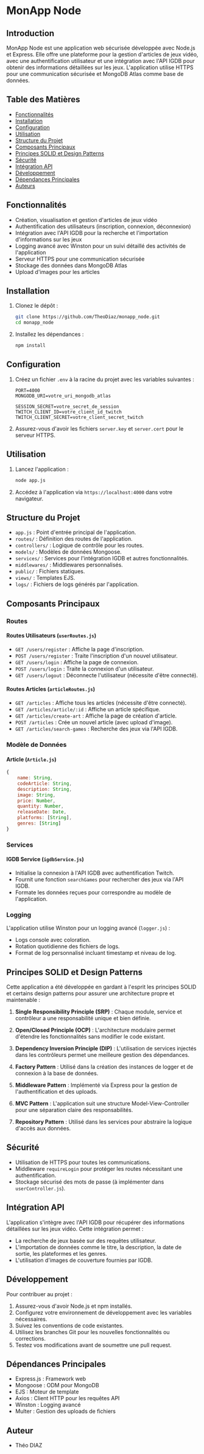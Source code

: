 # MonApp Node

## Introduction

MonApp Node est une application web sécurisée développée avec Node.js et Express. Elle offre une plateforme pour la gestion d'articles de jeux vidéo, avec une authentification utilisateur et une intégration avec l'API IGDB pour obtenir des informations détaillées sur les jeux. L'application utilise HTTPS pour une communication sécurisée et MongoDB Atlas comme base de données.

## Table des Matières

- [Fonctionnalités](#fonctionnalités)
- [Installation](#installation)
- [Configuration](#configuration)
- [Utilisation](#utilisation)
- [Structure du Projet](#structure-du-projet)
- [Composants Principaux](#composants-principaux)
- [Principes SOLID et Design Patterns](#principes-solid-et-design-patterns)
- [Sécurité](#sécurité)
- [Intégration API](#intégration-api)
- [Développement](#développement)
- [Dépendances Principales](#dépendances-principales)
- [Auteurs](#auteurs)

## Fonctionnalités

- Création, visualisation et gestion d'articles de jeux vidéo
- Authentification des utilisateurs (inscription, connexion, déconnexion)
- Intégration avec l'API IGDB pour la recherche et l'importation d'informations sur les jeux
- Logging avancé avec Winston pour un suivi détaillé des activités de l'application
- Serveur HTTPS pour une communication sécurisée
- Stockage des données dans MongoDB Atlas
- Upload d'images pour les articles

## Installation

1. Clonez le dépôt :
   ```bash
   git clone https://github.com/TheoDiaz/monapp_node.git
   cd monapp_node
   ```

2. Installez les dépendances :
   ```bash
   npm install
   ```

## Configuration

1. Créez un fichier `.env` à la racine du projet avec les variables suivantes :
   ```env
   PORT=4000
   MONGODB_URI=votre_uri_mongodb_atlas

   SESSION_SECRET=votre_secret_de_session
   TWITCH_CLIENT_ID=votre_client_id_twitch
   TWITCH_CLIENT_SECRET=votre_client_secret_twitch
   ```

2. Assurez-vous d'avoir les fichiers `server.key` et `server.cert` pour le serveur HTTPS.

## Utilisation

1. Lancez l'application :
   ```bash
   node app.js
   ```

2. Accédez à l'application via `https://localhost:4000` dans votre navigateur.

## Structure du Projet

- `app.js` : Point d'entrée principal de l'application.
- `routes/` : Définition des routes de l'application.
- `controllers/` : Logique de contrôle pour les routes.
- `models/` : Modèles de données Mongoose.
- `services/` : Services pour l'intégration IGDB et autres fonctionnalités.
- `middlewares/` : Middlewares personnalisés.
- `public/` : Fichiers statiques.
- `views/` : Templates EJS.
- `logs/` : Fichiers de logs générés par l'application.

## Composants Principaux

### Routes

#### Routes Utilisateurs (`userRoutes.js`)
- `GET /users/register` : Affiche la page d'inscription.
- `POST /users/register` : Traite l'inscription d'un nouvel utilisateur.
- `GET /users/login` : Affiche la page de connexion.
- `POST /users/login` : Traite la connexion d'un utilisateur.
- `GET /users/logout` : Déconnecte l'utilisateur (nécessite d'être connecté).

#### Routes Articles (`articleRoutes.js`)
- `GET /articles` : Affiche tous les articles (nécessite d'être connecté).
- `GET /articles/article/:id` : Affiche un article spécifique.
- `GET /articles/create-art` : Affiche la page de création d'article.
- `POST /articles` : Crée un nouvel article (avec upload d'image).
- `GET /articles/search-games` : Recherche des jeux via l'API IGDB.

### Modèle de Données

#### Article (`Article.js`)
```javascript
{
    name: String,
    codeArticle: String,
    description: String,
    image: String,
    price: Number,
    quantity: Number,
    releaseDate: Date,
    platforms: [String],
    genres: [String]
}
```

### Services

#### IGDB Service (`igdbService.js`)
- Initialise la connexion à l'API IGDB avec authentification Twitch.
- Fournit une fonction `searchGames` pour rechercher des jeux via l'API IGDB.
- Formate les données reçues pour correspondre au modèle de l'application.

### Logging

L'application utilise Winston pour un logging avancé (`logger.js`) :
- Logs console avec coloration.
- Rotation quotidienne des fichiers de logs.
- Format de log personnalisé incluant timestamp et niveau de log.

## Principes SOLID et Design Patterns

Cette application a été développée en gardant à l'esprit les principes SOLID et certains design patterns pour assurer une architecture propre et maintenable :

1. **Single Responsibility Principle (SRP)** : Chaque module, service et contrôleur a une responsabilité unique et bien définie.

2. **Open/Closed Principle (OCP)** : L'architecture modulaire permet d'étendre les fonctionnalités sans modifier le code existant.

3. **Dependency Inversion Principle (DIP)** : L'utilisation de services injectés dans les contrôleurs permet une meilleure gestion des dépendances.

4. **Factory Pattern** : Utilisé dans la création des instances de logger et de connexion à la base de données.

5. **Middleware Pattern** : Implémenté via Express pour la gestion de l'authentification et des uploads.

6. **MVC Pattern** : L'application suit une structure Model-View-Controller pour une séparation claire des responsabilités.

7. **Repository Pattern** : Utilisé dans les services pour abstraire la logique d'accès aux données.

## Sécurité

- Utilisation de HTTPS pour toutes les communications.
- Middleware `requireLogin` pour protéger les routes nécessitant une authentification.
- Stockage sécurisé des mots de passe (à implémenter dans `userController.js`).

## Intégration API

L'application s'intègre avec l'API IGDB pour récupérer des informations détaillées sur les jeux vidéo. Cette intégration permet :
- La recherche de jeux basée sur des requêtes utilisateur.
- L'importation de données comme le titre, la description, la date de sortie, les plateformes et les genres.
- L'utilisation d'images de couverture fournies par IGDB.

## Développement

Pour contribuer au projet :

1. Assurez-vous d'avoir Node.js et npm installés.
2. Configurez votre environnement de développement avec les variables nécessaires.
3. Suivez les conventions de code existantes.
4. Utilisez les branches Git pour les nouvelles fonctionnalités ou corrections.
5. Testez vos modifications avant de soumettre une pull request.

## Dépendances Principales

- Express.js : Framework web
- Mongoose : ODM pour MongoDB
- EJS : Moteur de template
- Axios : Client HTTP pour les requêtes API
- Winston : Logging avancé
- Multer : Gestion des uploads de fichiers


## Auteur

- Théo DIAZ